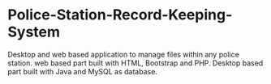 # Police-Station-Record-Keeping-System
Desktop and web based application to manage files within any police station. web based part built with HTML, Bootstrap and PHP. Desktop based part built with Java and MySQL as database.
